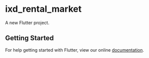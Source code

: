 # ixd_rental_market

A new Flutter project.

## Getting Started

For help getting started with Flutter, view our online
[documentation](http://flutter.io/).
